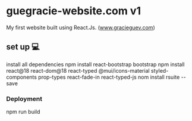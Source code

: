 # guegracie-website.com v1

My first website built using React.Js.
(www.gracieguev.com)

## set up 💻
install all dependencies 
npm install react-bootstrap bootstrap
npm install react@18 react-dom@18 react-typed @mui/icons-material styled-components prop-types react-fade-in react-typed-js
nom install rsuite --save

### Deployment

npm run build

